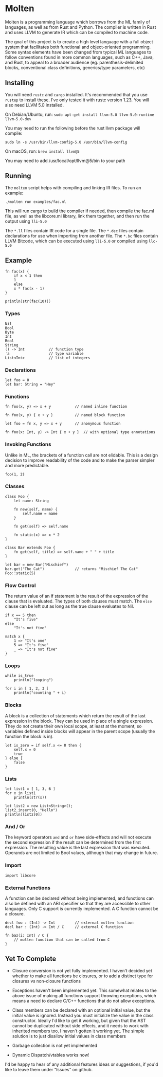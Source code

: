  
Molten
======

Molten is a programming language which borrows from the ML family of languages,
as well as from Rust and Python.  The compiler is written in Rust and uses
LLVM to generate IR which can be compiled to machine code.

The goal of this project is to create a high level language with a full object
system that facilitates both functional and object-oriented programming.  Some
syntax elements have been changed from typical ML languages to follow
conventions found in more common languages, such as C++, Java, and Rust, to
appeal to a broader audience (eg. parenthesis-delimited blocks, conventional
class definitions, generics/type parameters, etc)


Installing
----------

You will need `rustc` and `cargo` installed.  It's recommended that you use
`rustup` to install these.  I've only tested it with rustc version 1.23.
You will also need LLVM 5.0 installed.

On Debian/Ubuntu, run:
`sudo apt-get install llvm-5.0 llvm-5.0-runtime llvm-5.0-dev`

You may need to run the following before the rust llvm package will compile:
```
sudo ln -s /usr/bin/llvm-config-5.0 /usr/bin/llvm-config
```

On macOS, run:
`brew install llvm@5`

You may need to add /usr/local/opt/llvm@5/bin to your path

Running
-------

The `molten` script helps with compiling and linking IR files.  To run an example:

```
./molten run examples/fac.ml
```

This will run cargo to build the compiler if needed, then compile the fac.ml
file, as well as the libcore.ml library, link them together, and then run the
output using `lli-5.0`

The `*.ll` files contain IR code for a single file.  The `*.dec` files contain
declarations for use when importing from another file.  The `*.bc` files
contain LLVM Bitcode, which can be executed using `lli-5.0` or compiled using
`llc-5.0`


Example
-------

```
fn fac(x) {
    if x < 1 then
	1
    else
	x * fac(x - 1)
}

println(str(fac(10)))
```

### Types
```
Nil
Bool
Byte
Int
Real
String
() -> Int           // function type
'a                  // type variable
List<Int>           // list of integers
```

### Declarations
```
let foo = 0
let bar: String = "Hey"
```

### Functions
```
fn foo(x, y) => x + y		    // named inline function

fn foo(x, y) { x + y }		    // named block function

let foo = fn x, y => x + y	    // anonymous function

fn foo(x: Int, y) -> Int { x + y }  // with optional type annotations

```

### Invoking Functions
Unlike in ML, the brackets of a function call are not elidable.  This is a
design decision to improve readability of the code and to make the parser
simpler and more predictable.
```
foo(1, 2)
```

### Classes
```
class Foo {
    let name: String

    fn new(self, name) {
        self.name = name
    }

    fn get(self) => self.name

    fn static(x) => x * 2
}

class Bar extends Foo {
    fn get(self, title) => self.name + " " + title
}

let bar = new Bar("Mischief")
bar.get("The Cat")              // returns "Mischief The Cat"
Foo::static(5)
```

### Flow Control
The return value of an if statement is the result of the expression of the
clause that is evaluated.  The types of both clauses must match.  The `else`
clause can be left out as long as the true clause evaluates to Nil.
```
if x == 5 then
    "It's five"
else
    "It's not five"

match x {
    1 => "It's one"
    5 => "It's five"
    _ => "It's not five"
}
```

### Loops
```
while is_true
    println("looping")

for i in [ 1, 2, 3 ]
    println("counting " + i)
```

### Blocks
A block is a collection of statements which return the result of the last
expression in the block.  They can be used in place of a single expression.
They do not create their own local scope, at least at the moment, so variables
defined inside blocks will appear in the parent scope (usually the function
the block is in).
```
let is_zero = if self.x <= 0 then {
    self.x = 0
    true
} else {
    false
}
```

### Lists
```
let list1 = [ 1, 3, 6 ]
for x in list1
    println(str(x))

let list2 = new List<String>();
list2.insert(0, "Hello")
println(list2[0])
```

### And / Or
The keyword operators `and` and `or` have side-effects and will not execute
the second expression if the result can be determined from the first
expression.  The resulting value is the last expression that was executed.
Operands are not limited to Bool values, although that may change in future.

### Import
```
import libcore
```

### External Functions
A function can be declared without being implemented, and functions can
also be defined with an ABI specifier so that they are accessible to
other languages.  Only C support is currently implemented. A C function
cannot be a closure.
```
decl foo : (Int) -> Int         // external molten function
decl bar : (Int) -> Int / C     // external C function

fn baz(i: Int) / C {
    // molten function that can be called from C
}
```


Yet To Complete
---------------

- Closure conversion is not yet fully implemented.  I haven't decided yet
  whether to make all functions be closures, or to add a distinct type for
  closures vs non-closure functions

- Exceptions haven't been implemented yet.  This somewhat relates to the
  above issue of making all functions support throwing exceptions, which
  means a need to declare C/C++ functions that do not allow exceptions.

- Class members can be declared with an optional initial value, but the
  initial value is ignored.  Instead you must initialize the value in the
  class constructor.  Ideally I'd like to get it working, but given that
  the AST cannot be duplicated without side effects, and it needs to work
  with inherited members too, I haven't gotten it working yet.  The simple
  solution is to just disallow initial values in class members

- Garbage collection is not yet implemented

- Dynamic Dispatch/vtables works now!


I'd be happy to hear of any additional features ideas or suggestions, if
you'd like to leave them under "Issues" on github.


